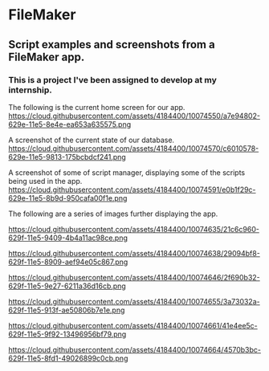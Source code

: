 # FileMaker
<h2><b>Script examples and screenshots from a FileMaker app.</b></h2>

<h3><b>This is a project I've been assigned to develop at my internship.</b></h3>




The following is the current home screen for our app.
https://cloud.githubusercontent.com/assets/4184400/10074550/a7e94802-629e-11e5-8e4e-ea653a635575.png


A screenshot of the current state of our database.
https://cloud.githubusercontent.com/assets/4184400/10074570/c6010578-629e-11e5-9813-175bcbdcf241.png



A screenshot of some of script manager, displaying some of the scripts being used in the app.
https://cloud.githubusercontent.com/assets/4184400/10074591/e0b1f29c-629e-11e5-8b9d-950cafa00f1e.png


The following are a series of images further displaying the app.

https://cloud.githubusercontent.com/assets/4184400/10074635/21c6c960-629f-11e5-9409-4b4a11ac98ce.png

https://cloud.githubusercontent.com/assets/4184400/10074638/29094bf8-629f-11e5-8909-aef94e05c867.png

https://cloud.githubusercontent.com/assets/4184400/10074646/2f690b32-629f-11e5-9e27-6211a36d16cb.png

https://cloud.githubusercontent.com/assets/4184400/10074655/3a73032a-629f-11e5-913f-ae50806b7e1e.png

https://cloud.githubusercontent.com/assets/4184400/10074661/41e4ee5c-629f-11e5-9f92-13496956bf79.png

https://cloud.githubusercontent.com/assets/4184400/10074664/4570b3bc-629f-11e5-8fd1-49026899c0cb.png

